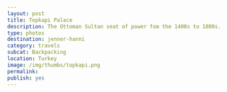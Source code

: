 ```yaml
---
layout: post
title: Topkapi Palace
description: The Ottoman Sultan seat of power fom the 1400s to 1800s.
type: photos
destination: jenner-hanni
category: travels
subcat: Backpacking
location: Turkey
image: /img/thumbs/topkapi.png
permalink: 
publish: yes
---
```


<p><a href="https://jenner.smugmug.com/Europe/2009-Topkapi-Palace-Istanbul/i-5CDPHmP/0/M/DSCF2347-M.jpg">
<img src="https://jenner.smugmug.com/Europe/2009-Topkapi-Palace-Istanbul/i-5CDPHmP/0/M/DSCF2347-M.jpg" alt=""></a></p>

<p><a href="https://jenner.smugmug.com/Europe/2009-Topkapi-Palace-Istanbul/i-B3XFvW3/0/M/DSCF2341-M.jpg">
<img src="https://jenner.smugmug.com/Europe/2009-Topkapi-Palace-Istanbul/i-B3XFvW3/0/M/DSCF2341-M.jpg" alt=""></a></p>

<p><a href="https://jenner.smugmug.com/Europe/2009-Topkapi-Palace-Istanbul/i-JCP9RL6/0/M/DSCF2349-M.jpg">
<img src="https://jenner.smugmug.com/Europe/2009-Topkapi-Palace-Istanbul/i-JCP9RL6/0/M/DSCF2349-M.jpg" alt=""></a></p>

<p><a href="https://jenner.smugmug.com/Europe/2009-Topkapi-Palace-Istanbul/i-n3m4F8H/0/M/DSCF2350-M.jpg">
<img src="https://jenner.smugmug.com/Europe/2009-Topkapi-Palace-Istanbul/i-n3m4F8H/0/M/DSCF2350-M.jpg" alt=""></a></p>

<p><a href="https://jenner.smugmug.com/Europe/2009-Topkapi-Palace-Istanbul/i-HfBWMJ4/0/M/DSCF2348-M.jpg">
<img src="https://jenner.smugmug.com/Europe/2009-Topkapi-Palace-Istanbul/i-HfBWMJ4/0/M/DSCF2348-M.jpg" alt=""></a></p>

<p><a href="https://jenner.smugmug.com/Europe/2009-Topkapi-Palace-Istanbul/i-gZ58xQN/0/M/DSCF2360-M.jpg">
<img src="https://jenner.smugmug.com/Europe/2009-Topkapi-Palace-Istanbul/i-gZ58xQN/0/M/DSCF2360-M.jpg" alt=""></a></p>

<p><a href="https://jenner.smugmug.com/Europe/2009-Topkapi-Palace-Istanbul/i-dzWpkzB/0/M/DSCF2363-M.jpg">
<img src="https://jenner.smugmug.com/Europe/2009-Topkapi-Palace-Istanbul/i-dzWpkzB/0/M/DSCF2363-M.jpg" alt=""></a></p>

<p><a href="https://jenner.smugmug.com/Europe/2009-Topkapi-Palace-Istanbul/i-FHV5Q5P/0/M/DSCF2364-M.jpg">
<img src="https://jenner.smugmug.com/Europe/2009-Topkapi-Palace-Istanbul/i-FHV5Q5P/0/M/DSCF2364-M.jpg" alt=""></a></p>

<p><a href="https://jenner.smugmug.com/Europe/2009-Topkapi-Palace-Istanbul/i-QV28czW/0/M/DSCF2366-M.jpg">
<img src="https://jenner.smugmug.com/Europe/2009-Topkapi-Palace-Istanbul/i-QV28czW/0/M/DSCF2366-M.jpg" alt=""></a></p>

<p><a href="https://jenner.smugmug.com/Europe/2009-Topkapi-Palace-Istanbul/i-XG3dVs8/0/M/DSCF2367-M.jpg">
<img src="https://jenner.smugmug.com/Europe/2009-Topkapi-Palace-Istanbul/i-XG3dVs8/0/M/DSCF2367-M.jpg" alt=""></a></p>

<p><a href="https://jenner.smugmug.com/Europe/2009-Topkapi-Palace-Istanbul/i-LQJWWD5/0/M/DSCF2368-M.jpg">
<img src="https://jenner.smugmug.com/Europe/2009-Topkapi-Palace-Istanbul/i-LQJWWD5/0/M/DSCF2368-M.jpg" alt=""></a></p>

<p><a href="https://jenner.smugmug.com/Europe/2009-Topkapi-Palace-Istanbul/i-JvBJRkf/0/M/DSCF2369-M.jpg">
<img src="https://jenner.smugmug.com/Europe/2009-Topkapi-Palace-Istanbul/i-JvBJRkf/0/M/DSCF2369-M.jpg" alt=""></a></p>

<p><a href="https://jenner.smugmug.com/Europe/2009-Topkapi-Palace-Istanbul/i-DbDZ99R/0/M/DSCF2370-M.jpg">
<img src="https://jenner.smugmug.com/Europe/2009-Topkapi-Palace-Istanbul/i-DbDZ99R/0/M/DSCF2370-M.jpg" alt=""></a></p>

<p><a href="https://jenner.smugmug.com/Europe/2009-Topkapi-Palace-Istanbul/i-CBWvg29/0/M/DSCF2372-M.jpg">
<img src="https://jenner.smugmug.com/Europe/2009-Topkapi-Palace-Istanbul/i-CBWvg29/0/M/DSCF2372-M.jpg" alt=""></a></p>

<p><a href="https://jenner.smugmug.com/Europe/2009-Topkapi-Palace-Istanbul/i-tDbR9np/0/M/DSCF2371-M.jpg">
<img src="https://jenner.smugmug.com/Europe/2009-Topkapi-Palace-Istanbul/i-tDbR9np/0/M/DSCF2371-M.jpg" alt=""></a></p>

<p><a href="https://jenner.smugmug.com/Europe/2009-Topkapi-Palace-Istanbul/i-qtDJjQM/0/M/DSCF2373-M.jpg">
<img src="https://jenner.smugmug.com/Europe/2009-Topkapi-Palace-Istanbul/i-qtDJjQM/0/M/DSCF2373-M.jpg" alt=""></a></p>

<p><a href="https://jenner.smugmug.com/Europe/2009-Topkapi-Palace-Istanbul/i-WPsdLzd/0/M/DSCF2374-M.jpg">
<img src="https://jenner.smugmug.com/Europe/2009-Topkapi-Palace-Istanbul/i-WPsdLzd/0/M/DSCF2374-M.jpg" alt=""></a></p>

<p><a href="https://jenner.smugmug.com/Europe/2009-Topkapi-Palace-Istanbul/i-hw9Cbp3/0/M/DSCF2375-M.jpg">
<img src="https://jenner.smugmug.com/Europe/2009-Topkapi-Palace-Istanbul/i-hw9Cbp3/0/M/DSCF2375-M.jpg" alt=""></a></p>

<p><a href="https://jenner.smugmug.com/Europe/2009-Topkapi-Palace-Istanbul/i-vSch97z/0/M/DSCF2376-M.jpg">
<img src="https://jenner.smugmug.com/Europe/2009-Topkapi-Palace-Istanbul/i-vSch97z/0/M/DSCF2376-M.jpg" alt=""></a></p>

<p><a href="https://jenner.smugmug.com/Europe/2009-Topkapi-Palace-Istanbul/i-BxnqVbg/0/M/DSCF2377-M.jpg">
<img src="https://jenner.smugmug.com/Europe/2009-Topkapi-Palace-Istanbul/i-BxnqVbg/0/M/DSCF2377-M.jpg" alt=""></a></p>

<p><a href="https://jenner.smugmug.com/Europe/2009-Topkapi-Palace-Istanbul/i-NFnnHJZ/0/M/DSCF2379-M.jpg">
<img src="https://jenner.smugmug.com/Europe/2009-Topkapi-Palace-Istanbul/i-NFnnHJZ/0/M/DSCF2379-M.jpg" alt=""></a></p>

<p><a href="https://jenner.smugmug.com/Europe/2009-Topkapi-Palace-Istanbul/i-wWKLg8t/0/M/DSCF2378-M.jpg">
<img src="https://jenner.smugmug.com/Europe/2009-Topkapi-Palace-Istanbul/i-wWKLg8t/0/M/DSCF2378-M.jpg" alt=""></a></p>

<p><a href="https://jenner.smugmug.com/Europe/2009-Topkapi-Palace-Istanbul/i-ZD6fWK6/0/M/DSCF2380-M.jpg">
<img src="https://jenner.smugmug.com/Europe/2009-Topkapi-Palace-Istanbul/i-ZD6fWK6/0/M/DSCF2380-M.jpg" alt=""></a></p>

<p><a href="https://jenner.smugmug.com/Europe/2009-Topkapi-Palace-Istanbul/i-G6BQwzv/0/M/DSCF2381-M.jpg">
<img src="https://jenner.smugmug.com/Europe/2009-Topkapi-Palace-Istanbul/i-G6BQwzv/0/M/DSCF2381-M.jpg" alt=""></a></p>

<p><a href="https://jenner.smugmug.com/Europe/2009-Topkapi-Palace-Istanbul/i-MKk4VBn/0/M/DSCF2383-M.jpg">
<img src="https://jenner.smugmug.com/Europe/2009-Topkapi-Palace-Istanbul/i-MKk4VBn/0/M/DSCF2383-M.jpg" alt=""></a></p>

<p><a href="https://jenner.smugmug.com/Europe/2009-Topkapi-Palace-Istanbul/i-Wfm8j7t/0/M/DSCF2382-M.jpg">
<img src="https://jenner.smugmug.com/Europe/2009-Topkapi-Palace-Istanbul/i-Wfm8j7t/0/M/DSCF2382-M.jpg" alt=""></a></p>

<p><a href="https://jenner.smugmug.com/Europe/2009-Topkapi-Palace-Istanbul/i-9qxRWvM/0/M/DSCF2388-M.jpg">
<img src="https://jenner.smugmug.com/Europe/2009-Topkapi-Palace-Istanbul/i-9qxRWvM/0/M/DSCF2388-M.jpg" alt=""></a></p>

<p><a href="https://jenner.smugmug.com/Europe/2009-Topkapi-Palace-Istanbul/i-ZF4n6bX/0/M/DSCF2395-M.jpg">
<img src="https://jenner.smugmug.com/Europe/2009-Topkapi-Palace-Istanbul/i-ZF4n6bX/0/M/DSCF2395-M.jpg" alt=""></a></p>

<p><a href="https://jenner.smugmug.com/Europe/2009-Topkapi-Palace-Istanbul/i-CSBNKD5/0/M/DSCF2393-M.jpg">
<img src="https://jenner.smugmug.com/Europe/2009-Topkapi-Palace-Istanbul/i-CSBNKD5/0/M/DSCF2393-M.jpg" alt=""></a></p>


